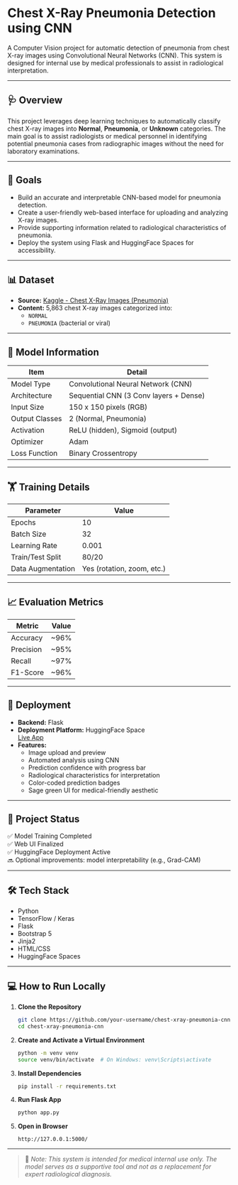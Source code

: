 # Chest X-Ray Pneumonia Detection using CNN

A Computer Vision project for automatic detection of pneumonia from chest X-ray images using Convolutional Neural Networks (CNN). This system is designed for internal use by medical professionals to assist in radiological interpretation.

---

## 🩺 Overview

This project leverages deep learning techniques to automatically classify chest X-ray images into **Normal**, **Pneumonia**, or **Unknown** categories. The main goal is to assist radiologists or medical personnel in identifying potential pneumonia cases from radiographic images without the need for laboratory examinations.

---

## 🎯 Goals

- Build an accurate and interpretable CNN-based model for pneumonia detection.
- Create a user-friendly web-based interface for uploading and analyzing X-ray images.
- Provide supporting information related to radiological characteristics of pneumonia.
- Deploy the system using Flask and HuggingFace Spaces for accessibility.

---

## 📊 Dataset

- **Source:** [Kaggle - Chest X-Ray Images (Pneumonia)](https://www.kaggle.com/datasets/paultimothymooney/chest-xray-pneumonia/data)
- **Content:** 5,863 chest X-ray images categorized into:
  - `NORMAL`
  - `PNEUMONIA` (bacterial or viral)

---

## 🧠 Model Information

| Item           | Detail                                 |
|----------------|----------------------------------------|
| Model Type     | Convolutional Neural Network (CNN)     |
| Architecture   | Sequential CNN (3 Conv layers + Dense) |
| Input Size     | 150 x 150 pixels (RGB)                 |
| Output Classes | 2 (Normal, Pneumonia)                  |
| Activation     | ReLU (hidden), Sigmoid (output)        |
| Optimizer      | Adam                                   |
| Loss Function  | Binary Crossentropy                    |

---

## 🏋️ Training Details

| Parameter          | Value        |
|--------------------|--------------|
| Epochs             | 10           |
| Batch Size         | 32           |
| Learning Rate      | 0.001        |
| Train/Test Split   | 80/20        |
| Data Augmentation  | Yes (rotation, zoom, etc.) |

---

## 📈 Evaluation Metrics

| Metric             | Value        |
|--------------------|--------------|
| Accuracy           | ~96%         |
| Precision          | ~95%         |
| Recall             | ~97%         |
| F1-Score           | ~96%         |

---

## 🚀 Deployment

- **Backend:** Flask
- **Deployment Platform:** HuggingFace Space  
  [Live App](https://huggingface.co/spaces/jimikeren/pneumonia-detection)
- **Features:**
  - Image upload and preview
  - Automated analysis using CNN
  - Prediction confidence with progress bar
  - Radiological characteristics for interpretation
  - Color-coded prediction badges
  - Sage green UI for medical-friendly aesthetic

---

## 📌 Project Status

✅ Model Training Completed  
✅ Web UI Finalized  
✅ HuggingFace Deployment Active  
🔜 Optional improvements: model interpretability (e.g., Grad-CAM)

---

## 🛠️ Tech Stack

- Python
- TensorFlow / Keras
- Flask
- Bootstrap 5
- Jinja2
- HTML/CSS
- HuggingFace Spaces

---

## 💻 How to Run Locally

1. **Clone the Repository**
   ```bash
   git clone https://github.com/your-username/chest-xray-pneumonia-cnn.git
   cd chest-xray-pneumonia-cnn
   ```

2. **Create and Activate a Virtual Environment**
   ```bash
   python -m venv venv
   source venv/bin/activate  # On Windows: venv\Scripts\activate
   ```

3. **Install Dependencies**
   ```bash
   pip install -r requirements.txt
   ```

4. **Run Flask App**
   ```bash
   python app.py
   ```

5. **Open in Browser**
   ```
   http://127.0.0.1:5000/
   ```

---

> 📌 *Note: This system is intended for medical internal use only. The model serves as a supportive tool and not as a replacement for expert radiological diagnosis.*
